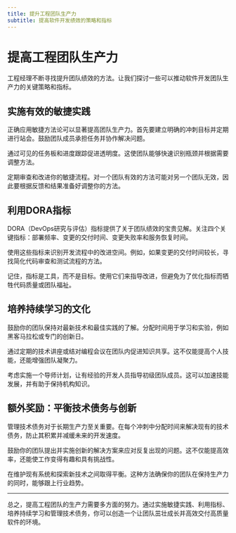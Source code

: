 ```yaml
---
title: 提升工程团队生产力
subtitle: 提高软件开发绩效的策略和指标
---
```


# 提高工程团队生产力

工程经理不断寻找提升团队绩效的方法。让我们探讨一些可以推动软件开发团队生产力的关键策略和指标。

## 实施有效的敏捷实践

正确应用敏捷方法论可以显著提高团队生产力。首先要建立明确的冲刺目标并定期进行站会。鼓励团队成员承担任务并协作解决问题。

通过可见的任务板和进度跟踪促进透明度。这使团队能够快速识别瓶颈并根据需要调整方法。

定期审查和改进你的敏捷流程。对一个团队有效的方法可能对另一个团队无效，因此要根据反馈和结果准备好调整你的方法。

## 利用DORA指标

DORA（DevOps研究与评估）指标提供了关于团队绩效的宝贵见解。关注四个关键指标：部署频率、变更的交付时间、变更失败率和服务恢复时间。

使用这些指标来识别开发流程中的改进空间。例如，如果变更的交付时间较长，寻找简化代码审查和测试流程的方法。

记住，指标是工具，而不是目标。使用它们来指导改进，但避免为了优化指标而牺牲代码质量或团队福祉。

## 培养持续学习的文化

鼓励你的团队保持对最新技术和最佳实践的了解。分配时间用于学习和实验，例如黑客马拉松或专门的创新日。

通过定期的技术讲座或结对编程会议在团队内促进知识共享。这不仅能提高个人技能，还能增强团队凝聚力。

考虑实施一个导师计划，让有经验的开发人员指导初级团队成员。这可以加速技能发展，并有助于保持机构知识。

## 额外奖励：平衡技术债务与创新

管理技术债务对于长期生产力至关重要。在每个冲刺中分配时间来解决现有的技术债务，防止其积累并减缓未来的开发速度。

鼓励你的团队提出并实施创新的解决方案来应对反复出现的问题。这不仅能提高效率，还能使工作变得有趣和具有挑战性。

在维护现有系统和探索新技术之间取得平衡。这种方法确保你的团队在保持生产力的同时，能够跟上行业趋势。

---
总之，提高工程团队的生产力需要多方面的努力。通过实施敏捷实践、利用指标、培养持续学习和管理技术债务，你可以创造一个让团队茁壮成长并高效交付高质量软件的环境。
